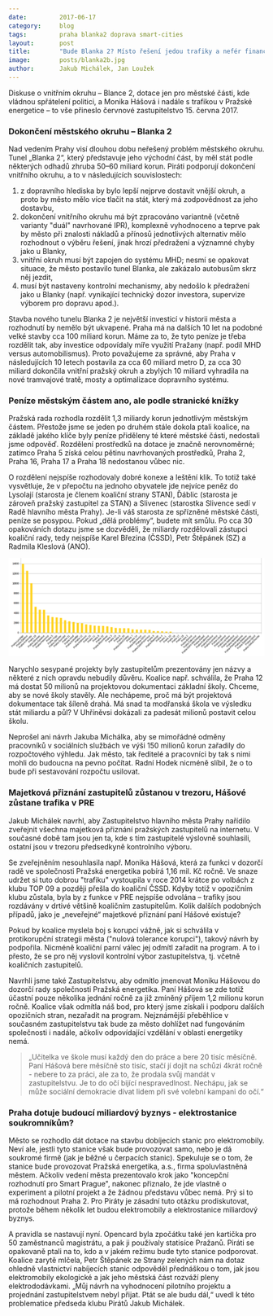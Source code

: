 ```yaml
---
date:         2017-06-17
category:     blog
tags:         praha blanka2 doprava smart-cities
layout:       post
title:        "Bude Blanka 2? Místo řešení jedou trafiky a nefér financování městských částí. Piráti nesouhlasí."
image:        posts/blanka2b.jpg
author:       Jakub Michálek, Jan Loužek
---
```


Diskuse o vnitřním okruhu – Blance 2, dotace jen pro městské části, kde vládnou spřátelení politici, a Monika Hášová i nadále s trafikou v Pražské energetice – to vše přineslo červnové zastupitelstvo 15. června 2017.

### Dokončení městského okruhu – Blanka 2

Nad vedením Prahy visí dlouhou dobu neřešený problém městského okruhu. Tunel „Blanka 2“, který představuje jeho východní část, by měl stát podle některých odhadů zhruba 50–60 miliard korun. Piráti podporují dokončení vnitřního okruhu, a to v následujících souvislostech:

1. z dopravního hlediska by bylo lepší nejprve dostavit vnější okruh, a proto by město mělo více tlačit na stát, který má zodpovědnost za jeho dostavbu,
2. dokončení vnitřního okruhu má být zpracováno variantně (včetně varianty "duál" navrhované IPR), komplexně vyhodnoceno a teprve pak by město při znalosti nákladů a přínosů jednotlivých alternativ mělo rozhodnout o výběru řešení, jinak hrozí předražení a významné chyby jako u Blanky,
3. vnitřní okruh musí být zapojen do systému MHD; nesmí se opakovat situace, že město postavilo tunel Blanka, ale zakázalo autobusům skrz něj jezdit,
4. musí být nastaveny kontrolní mechanismy, aby nedošlo k předražení jako u Blanky (např. vynikající technický dozor investora, supervize výborem pro dopravu apod.).

Stavba nového tunelu Blanka 2 je největší investicí v historii města a rozhodnutí by nemělo být ukvapené. Praha má na dalších 10 let na podobné velké stavby cca 100 miliard korun. Máme za to, že tyto peníze je třeba rozdělit tak, aby investice odpovídaly míře využití Pražany (např. podíl MHD versus automobilismus). Proto považujeme za správné, aby Praha v následujících 10 letech postavila za cca 60 miliard metro D, za cca 30 miliard dokončila vnitřní pražský okruh a zbylých 10 miliard vyhradila na nové tramvajové tratě, mosty a optimalizace dopravního systému.

### Peníze městským částem ano, ale podle stranické knížky

Pražská rada rozhodla rozdělit 1,3 miliardy korun jednotlivým městským částem. Přestože jsme se jeden po druhém stále dokola ptali koalice, na základě jakého klíče byly peníze přiděleny té které městské části, nedostali jsme odpověď. Rozdělení prostředků na dotace je značně nerovnoměrné; zatímco Praha 5 získá celou pětinu navrhovaných prostředků, Praha 2, Praha 16, Praha 17 a Praha 18 nedostanou vůbec nic.

O rozdělení nejspíše rozhodovaly dobré konexe a leštění klik. To totiž také vysvětluje, že v přepočtu na jednoho obyvatele jde nejvíce peněz do Lysolají (starosta je členem koaliční strany STAN), Ďáblic (starosta je zároveň pražský zastupitel za STAN) a Slivenec (starostka Slivence sedí v Radě hlavního města Prahy). Je-li váš starosta ze spřízněné městské části, peníze se posypou. Pokud „dělá problémy“, budete mít smůlu. Po cca 30 opakováních dotazu jsme se dozvěděli, že miliardy rozdělovali zástupci koaliční rady, tedy nejspíše Karel Březina (ČSSD), Petr Štěpánek (SZ) a Radmila Kleslová (ANO).  

![1,3 miliardy přepočítaných podle počtu obyvatel městských částí. Nejvíc dostanou Lysolaje, Ďáblice a Slivenec.](/assets/img/posts/dotace-mc.png "Dotace, které koalice schválila přepočítané podle počtu obyvatel MČ.")

Narychlo sesypané projekty byly zastupitelům prezentovány jen názvy a některé z nich opravdu nebudily důvěru. Koalice např. schválila, že Praha 12 má dostat 50 milionů na projektovou dokumentaci základní školy. Chceme, aby se nové školy stavěly. Ale nechápeme, proč má být projektová dokumentace tak šíleně drahá. Má snad ta modřanská škola ve výsledku stát miliardu a půl? V Uhříněvsi dokázali za padesát milionů postavit celou školu.

Neprošel ani návrh Jakuba Michálka, aby se mimořádné odměny pracovníků v sociálních službách ve výši 150 milionů korun zařadily do rozpočtového výhledu. Jak město, tak ředitelé a pracovníci by tak s nimi mohli do budoucna na pevno počítat. Radní Hodek nicméně slíbil, že o to bude při sestavování rozpočtu usilovat.

### Majetková přiznání zastupitelů zůstanou v trezoru, Hášové zůstane trafika v PRE

Jakub Michálek navrhl, aby Zastupitelstvo hlavního města Prahy nařídilo zveřejnit všechna majetková přiznání pražských zastupitelů na internetu. V současné době tam jsou jen ta, kde s tím zastupitelé výslovně souhlasili, ostatní jsou v trezoru předsedkyně kontrolního výboru.

Se zveřejněním nesouhlasila např. Monika Hášová, která za funkci v dozorčí radě ve společnosti Pražská energetika pobírá 1,16 mil. Kč ročně. Ve snaze udržet si tuto dobrou "trafiku" vystoupila v roce 2014 krátce po volbách z klubu TOP 09 a později přešla do koaliční ČSSD. Kdyby totiž v opozičním klubu zůstala, byla by z funkce v PRE nejspíše odvolána – trafiky jsou rozdávány v drtivé většině koaličním zastupitelům. Kolik dalších podobných případů, jako je „neveřejné“ majetkové přiznání paní Hášové existuje?

Pokud by koalice myslela boj s korupcí vážně, jak si schválila v protikorupční strategii města ("nulová tolerance korupci"), takový návrh by podpořila. Nicméně koaliční parní válec jej odmítl zařadit na program. A to i přesto, že se pro něj vyslovil kontrolní výbor zastupitelstva, tj. včetně koaličních zastupitelů.

Navrhli jsme také Zastupitelstvu, aby odmítlo jmenovat Moniku Hášovou do dozorčí rady společnosti Pražská energetika. Paní Hášová se zde totiž účastní pouze několika jednání ročně za již zmíněný příjem 1,2 milionu korun ročně. Koalice však odmítla náš bod, pro který jsme získali i podporu dalších opozičních stran, nezařadit na program. Nejznámější přeběhlice v současném zastupitelstvu tak bude za město dohlížet nad fungováním společnosti i nadále, ačkoliv odpovídající vzdělání v oblasti energetiky nemá.

> „Učitelka ve škole musí každý den do práce a bere 20 tisíc měsíčně. Paní Hášová bere měsíčně sto tisíc, stačí jí dojít na schůzi 4krát ročně - nebere to za práci, ale za to, že prodala svůj mandát v zastupitelstvu. Je to do očí bijící nespravedlnost. Nechápu, jak se může sociální demokracie dívat lidem při své volební kampani do očí.“

### Praha dotuje budoucí miliardový byznys - elektrostanice soukromníkům?

Město se rozhodlo dát dotace na stavbu dobíjecích stanic pro elektromobily. Neví ale, jestli tyto stanice však bude provozovat samo, nebo je dá soukromé firmě (jak je běžné u čerpacích stanic). Spekuluje se o tom, že stanice bude provozovat Pražská energetika, a.s., firma spoluvlastněná městem. Ačkoliv vedení města prezentovalo krok jako "koncepční rozhodnutí pro Smart Prague", nakonec přiznalo, že jde vlastně o experiment a pilotní projekt a že žádnou představu vůbec nemá. Prý si to má rozhodnout Praha 2. Pro Piráty je zásadní tuto otázku prodiskutovat, protože během několik let budou elektromobily a elektrostanice miliardový byznys.

A pravidla se nastavují nyní. Opencard byla zpočátku také jen kartička pro 50 zaměstnanců magistrátu, a pak ji používaly statisíce Pražanů. Piráti se opakovaně ptali na to, kdo a v jakém režimu bude tyto stanice podporovat.  Koalice zarytě mlčela, Petr Štěpánek ze Strany zelených nám na dotaz ohledně vlastnictví nabíjecích stanic odpověděl přednáškou o tom, jak jsou elektromobily ekologické a jak jeho městská část rozváží pleny elektrododávkami. „Můj návrh na vyhodnocení pilotního projektu a projednání zastupitelstvem nebyl přijat. Ptát se ale budu dál,“ uvedl k této problematice předseda klubu Pirátů Jakub Michálek.

